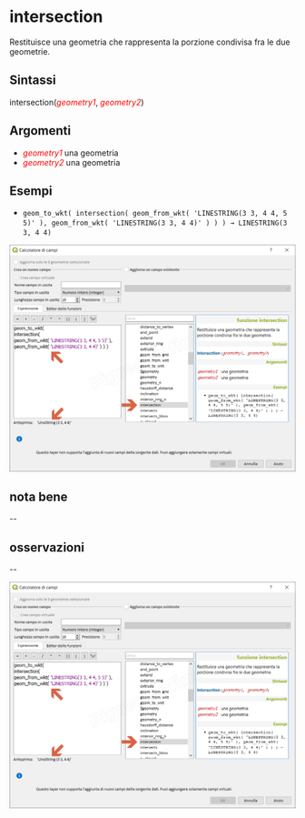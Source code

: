 # intersection

Restituisce una geometria che rappresenta la porzione condivisa fra le due geometrie.

## Sintassi

intersection(<span style="color:red;">_geometry1_</span>, <span style="color:red;">_geometry2_</span>)

## Argomenti

* <span style="color:red;">_geometry1_</span> una geometria
* <span style="color:red;">_geometry2_</span> una geometria

## Esempi

* `geom_to_wkt( intersection( geom_from_wkt( 'LINESTRING(3 3, 4 4, 5 5)' ), geom_from_wkt( 'LINESTRING(3 3, 4 4)' ) ) ) → LINESTRING(3 3, 4 4)`

![](/img/geometria/intersection/intersection1.png)

## nota bene

--

## osservazioni

--

![](/img/geometria/intersection/intersection1.png)